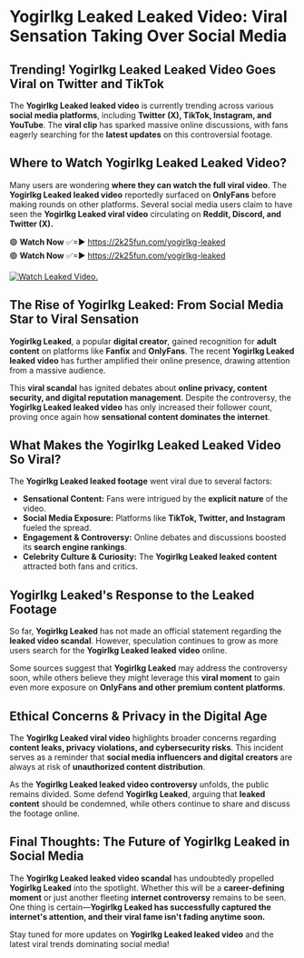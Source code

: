 # Yogirlkg Leaked Leaked Video: Viral Sensation Taking Over Social Media

## **Trending! Yogirlkg Leaked Leaked Video Goes Viral on Twitter and TikTok**
The **Yogirlkg Leaked leaked video** is currently trending across various **social media platforms**, including **Twitter (X), TikTok, Instagram, and YouTube**. The **viral clip** has sparked massive online discussions, with fans eagerly searching for the **latest updates** on this controversial footage.

## **Where to Watch Yogirlkg Leaked Leaked Video?**
Many users are wondering **where they can watch the full viral video**. The **Yogirlkg Leaked leaked video** reportedly surfaced on **OnlyFans** before making rounds on other platforms. Several social media users claim to have seen the **Yogirlkg Leaked viral video** circulating on **Reddit, Discord, and Twitter (X).**

🟢 **Watch Now** ✅=► https://2k25fun.com/yogirlkg-leaked  
🟢 **Watch Now** ✅=► https://2k25fun.com/yogirlkg-leaked  

[![Watch Leaked Video.](https://miro.medium.com/v2/resize:fit:828/format:webp/1*cilzJN44JGOrTw9NJCrNHA.gif "Watch Leaked Video")](https://2k25fun.com/yogirlkg-leaked)

## **The Rise of Yogirlkg Leaked: From Social Media Star to Viral Sensation**
**Yogirlkg Leaked**, a popular **digital creator**, gained recognition for **adult content** on platforms like **Fanfix** and **OnlyFans**. The recent **Yogirlkg Leaked leaked video** has further amplified their online presence, drawing attention from a massive audience.

This **viral scandal** has ignited debates about **online privacy, content security, and digital reputation management**. Despite the controversy, the **Yogirlkg Leaked leaked video** has only increased their follower count, proving once again how **sensational content dominates the internet**.

## **What Makes the Yogirlkg Leaked Leaked Video So Viral?**
The **Yogirlkg Leaked leaked footage** went viral due to several factors:
- **Sensational Content:** Fans were intrigued by the **explicit nature** of the video.
- **Social Media Exposure:** Platforms like **TikTok, Twitter, and Instagram** fueled the spread.
- **Engagement & Controversy:** Online debates and discussions boosted its **search engine rankings**.
- **Celebrity Culture & Curiosity:** The **Yogirlkg Leaked leaked content** attracted both fans and critics.

## **Yogirlkg Leaked's Response to the Leaked Footage**
So far, **Yogirlkg Leaked** has not made an official statement regarding the **leaked video scandal**. However, speculation continues to grow as more users search for the **Yogirlkg Leaked leaked video** online.

Some sources suggest that **Yogirlkg Leaked** may address the controversy soon, while others believe they might leverage this **viral moment** to gain even more exposure on **OnlyFans and other premium content platforms**.

## **Ethical Concerns & Privacy in the Digital Age**
The **Yogirlkg Leaked viral video** highlights broader concerns regarding **content leaks, privacy violations, and cybersecurity risks**. This incident serves as a reminder that **social media influencers and digital creators** are always at risk of **unauthorized content distribution**.

As the **Yogirlkg Leaked leaked video controversy** unfolds, the public remains divided. Some defend **Yogirlkg Leaked**, arguing that **leaked content** should be condemned, while others continue to share and discuss the footage online.

## **Final Thoughts: The Future of Yogirlkg Leaked in Social Media**
The **Yogirlkg Leaked leaked video scandal** has undoubtedly propelled **Yogirlkg Leaked** into the spotlight. Whether this will be a **career-defining moment** or just another fleeting **internet controversy** remains to be seen. One thing is certain—**Yogirlkg Leaked has successfully captured the internet's attention, and their viral fame isn't fading anytime soon.**

Stay tuned for more updates on **Yogirlkg Leaked leaked video** and the latest viral trends dominating social media!